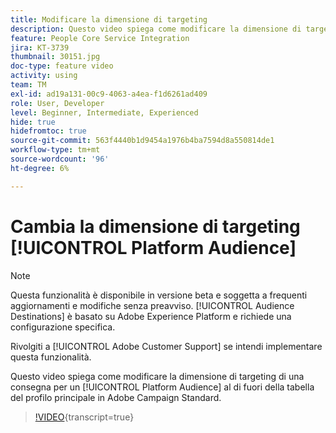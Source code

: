 ```yaml
---
title: Modificare la dimensione di targeting
description: Questo video spiega come modificare la dimensione di targeting di una distribuzione per un pubblico di Platform al di fuori della tabella del profilo principale in Adobe Campaign Standard.
feature: People Core Service Integration
jira: KT-3739
thumbnail: 30151.jpg
doc-type: feature video
activity: using
team: TM
exl-id: ad19a131-00c9-4063-a4ea-f1d6261ad409
role: User, Developer
level: Beginner, Intermediate, Experienced
hide: true
hidefromtoc: true
source-git-commit: 563f4440b1d9454a1976b4ba7594d8a550814de1
workflow-type: tm+mt
source-wordcount: '96'
ht-degree: 6%

---
```


# Cambia la dimensione di targeting [!UICONTROL Platform Audience]

>[!NOTE]
>
>Questa funzionalità è disponibile in versione beta e soggetta a frequenti aggiornamenti e modifiche senza preavviso. [!UICONTROL Audience Destinations] è basato su Adobe Experience Platform e richiede una configurazione specifica.
>
>Rivolgiti a [!UICONTROL Adobe Customer Support] se intendi implementare questa funzionalità.

Questo video spiega come modificare la dimensione di targeting di una consegna per un [!UICONTROL Platform Audience] al di fuori della tabella del profilo principale in Adobe Campaign Standard.

>[!VIDEO](https://video.tv.adobe.com/v/39835?learn=on&captions=ita){transcript=true}
